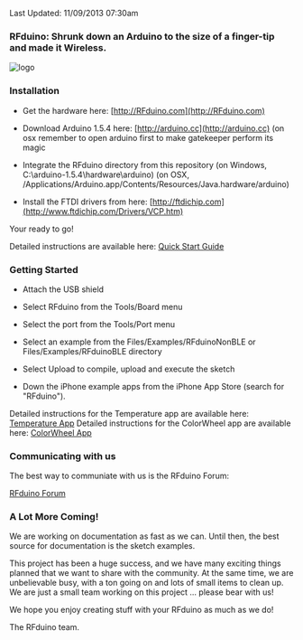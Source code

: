 Last Updated: 11/09/2013 07:30am

### RFduino: Shrunk down an Arduino to the size of a finger-tip and made it Wireless.

![logo](https://raw.github.com/RFduino/RFduino/master/4up%20image.jpg)

### Installation

* Get the hardware here: [http://RFduino.com](http://RFduino.com)

* Download Arduino 1.5.4 here: [http://arduino.cc](http://arduino.cc)
  (on osx remember to open arduino first to make gatekeeper perform its magic

* Integrate the RFduino directory from this repository
  (on Windows, C:\arduino-1.5.4\hardware\arduino)
  (on OSX, /Applications/Arduino.app/Contents/Resources/Java.hardware/arduino)

* Install the FTDI drivers from here: [http://ftdichip.com](http://www.ftdichip.com/Drivers/VCP.htm)

Your ready to go!

Detailed instructions are available here: [Quick Start Guide](http://files.rfdigital.com/rfduino.quick.start.guide.pdf)

### Getting Started

* Attach the USB shield

* Select RFduino from the Tools/Board menu

* Select the port from the Tools/Port menu

* Select an example from the Files/Examples/RFduinoNonBLE or Files/Examples/RFduinoBLE directory

* Select Upload to compile, upload and execute the sketch

* Down the iPhone example apps from the iPhone App Store (search for "RFduino").

Detailed instructions for the Temperature app are available here: [Temperature App](http://files.rfdigital.com/rfduino.temperature.guide.pdf)
Detailed instructions for the ColorWheel app are available here: [ColorWheel App](http://files.rfdigital.com/rfduino.rgb.colorwheel.guide.pdf)

### Communicating with us

The best way to communiate with us is the RFduino Forum:

[RFduino Forum](http://forum.RFduino.com)

### A Lot More Coming!

We are working on documentation as fast as we can.  Until then, the best source for documentation is the sketch examples.

This project has been a huge success, and we have many exciting things planned that we want to share with the community.  At the same time, we are unbelievable busy, with a ton going on and lots of small items to clean up.  We are just a small team working on this project ... please bear with us!

We hope you enjoy creating stuff with your RFduino as much as we do!

The RFduino team.

